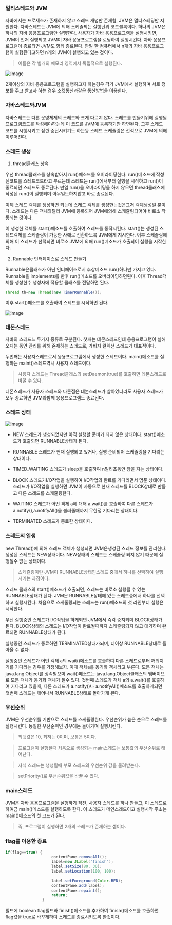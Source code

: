 ### 멀티스레드와 JVM
자바에서는 프로세스가 존재하지 않고 스레드 개념만 존재혐, JVM은 멀티스레딩만 지원한다.
자바스레드는 JVM에 의해 스케쥴되는 실행단위 코드블록이다.
하나의 JVM은 하나의 자바 응용프로그램만 실행한다. 사용자가 자바 응용프로그램을 실행시키면, JVM이 먼저 실행되고
JVM이 자바 응용프로그램을 로딩하여 실행시킨다. 자바 응용프로그램이 종료되면 JVM도 함께 종료된다.
만일 한 컴퓨터에서 n개의 자바 응용프로그램이 실행된다고하면 n개의 JVM이 실행되고 있는 것이다.
> 이들은 각 별개의 메모리 영역에서 독립적으로 실행된다.

![image](https://user-images.githubusercontent.com/80390524/131290673-fc9470e5-4f52-4351-93ea-f50e06ad54f8.png)

2개이상의 자바 응용프로그램을 실행하고자 하는경우 각가 JVM에서 실행하며 서로 정보를 주고 받고자 하는 경우
소켓통신과같은 통신방법을 이용한다.


### 자바스레드와JVM
자바스레드는 다른 운영체제의 스레드와 크게 다르지 않다.
스레드를 만들기위해 실행될 프로그램코드를 작성해야하는데 이 코드를 JVM에 등록하기만 하면된다.
그후 스레드 코드를 시행시키고 잠깐 중단시키기도 하는등 스레드 스케쥴링은 전적으로 JVM에 의해 이루어진다.




### 스레드 생성

1) thread클래스 상속

우선 thread클래스를 상속받아서 run()메소드를 오버라이딩한다.
run()메소드에 작성된코드를 스레드코드라고 부르는데 스레드는 run()에서부터 실행을 시작하고 run()이 종료되면 스레드도 종료된다.
만일 run()을 오버라이딩을 하지 않으면 thread클래스에 작성된 run()이 실행되며 아무일도하지않고 바로 종료된다.

이제 스레드 객체를 생성하면 되는데 스레드 객체를 생성한는것은그저 객체생성일 뿐이다.
스레드는 다른 객체와달리 JVM에 등록되어 JVM에의해 스케쥴링되어야 비로소 작동되는 것이다.



이 생성한 객체를 start()메소드를 호출하여 스레드를 동작시킨다.
start()는 생성된 스레드객체를 스케쥴링이 가능한 사애로 전환하도록 JVM에게 지시한다. 이후 스케쥴링에 의해
이 스레드가 선택되면 비로소 JVM에 의해 run()메소드가 호출되어 실행을 시작한다.



2) Runnable 인터페이스로 스레드 만들기

Runnable은클래스가 아닌 인터페이스로서 추상메소드 run()하나만 가지고 있다.
Runnable을 implements를 한후 run()메소드를 오버라이딩하면된다.
이후 Thread객체를 생성한수 생성자에 적용할 클래스를 전달하면 된다.
```java
Thread th=new Thread(new TimerRunnable());
```
이후 start()메소드를 호출하여 스레드를 시작하면 된다.


![image](https://user-images.githubusercontent.com/80390524/131481642-8edbcc84-a465-4662-b58e-f35123aacbc8.png)


### 데몬스레드

자바의 스레드느 두가지 종류로 구분된다.
첫째는 데몬스레드인데 응용프로그램이 실해오디는 동안 관리를 위해 존재하는 스레드로, 가비지 컬렉션 스레드가 대표적이다.

두번째는 사용자스레드로서 응용프로그램에서 생성한 스레드이다.
main()메소드를 실행하는 maint()스레드역시 사용자 스레드이다. 
> 사용자 스레드는 Thread클래스의 setDaemon(true)를 호출하면 데몬스레드로 바꿀 수 있다.

데몬스레드가 사용자 스레드와 다른점은 데본스레드가 살아있더라도 사용자 스레드가 모두 종료하면 JVM과함께 응용프로그램도 종료된다.


### 스레드 상태

![image](https://user-images.githubusercontent.com/80390524/131482120-41bea0d0-7162-4426-9768-5da3ab7acb1b.png)

* NEW
스레드가 생성되었지만 아직 실행할 준비가 되지 않은 상태이다.
start()메소드가 호출되면 RUNNABLE상태가 된다.

* RUNNABLE
스레드가 현재 실행되고 있거나, 실행 준비되어 스케쥴링을 기다리는 상태이다.

* TIMED_WAITING
스레드가 sleep을 호출하여 n밀리초동안 잠을 자는 상태이다.

* BLOCK
스레드가I/O작업을 실행하여 I/O작업의 완료를 기다리면서 멈푼 상태이다.
스레드가 I/O작업을 실행하면 JVM이 자동으로 현재 스레드를 BLOCK상태로 만들고 다른 스레드를 스케쥴링한다.

* WAITING
스레드가 어떤 객체 a에 대해 a.wait()를 호출하여 다른 스레드가 a.notify(),a.notifyAll()을 불러줄때까지 무한정 기다리는 상태이다.

* TERMINATED
스레드가 종료한 상태이다.


### 스레드의 일생

new Thread()에 의해 스레드 객체가 생성되면 JVM은생성된 스레드 정보를 관리한다. 생성된 스레드는 NEW상태이다. NEW상태의 스레드는 스케쥴링 되지 않기 때문에
실행될수 없는 상태이다.
> 스케쥴링이란 JVM이 RUNNABLE상태인스레드 중에서 하나를 선택하여 실행시키는 과정이다.

스레드 클래스의 start()메소드가 호출되면, 스레드는 비로소 실행될 수 있는 RUNNABLE상태가 된다. JVM은 RUNNABLE상태에 있는
스레드중에서 하나를 선택하고 실행시킨다. 처음으로 스케줄링되는 스레드는 run()메소드의 첫 라인부터 실행은 시작한다.

우선 실행중인 스레드가 I/O작업을 하게되면 JVM에서 즉각 중지되며 BLOCK상태가 된다. BLOCK상태의 스레드는 I/O작업이 완료될때까지
스케줄링되지 않고 대기하며 완료되면 RUNNABLE상태가 된다.

실행중인 스레드가 종료하면 TERMINATED상태가되며, 더이상 RUNNABLE상태로 돌아올 수 없다.


실행중인 스레드가 어떤 객체 a의 wait()메소드를 호출하여 다른 스레드로부터 깨워지기를 기다리는 경우를 가정해보자.
이때 객체a를 동기화 객체라고 부른다. 모든 객체는 java.lang.Object를 상속받으며 wait()메소드는 java.lang.Object클래스의 멤버이므로
모든 객체가 동기화 객체가 될수 있다.
첫번째 스레드가 객체 a의 a.wait()를 호출하여 기다리고 있을때, 다른 스레드가 a.notify()나 a.notifyAll()메소드를 호출하게되면
첫번째 스레드는 깨어나서 RUNNABLE상태로 돌아가게 된다.


### 우선순위
JVM은 우선순위를 기반으로 스레드를 스케쥴링한다.
우선순위가 높은 순으로 스레드를 실행시킨다. 동일한 우선순위인 경우에는 돌아가며 실행시킨다.
> 최댓값은 10, 최저는 0이며, 보통은 5이다.

> 프로그램이 실행될때 처음으로 생성되는 main스레드는 보통값의 우선순위로 태어난다.

> 자식 스레드는 생성될때 부모 스레드의 우선순위 값을 물려받는다.

>setPriority()로 우선순위값을 바꿀 수 있다.


### main스레드
JVM은 자바 응용프로그램을 실행하기 직전, 사용자 스레드를 하나 만들고, 이 스레드로 하여금 main()메소드를 실행하도록 한다.
이 스레드가 메인스레드이고 실행시작 주소는 main()메소드의 첫 코드가 된다.
> 즉, 프로그램이 실행하면 2개의 스레드가 존재하는 셈이다.




### flag를 이용한 종료

```java
if(flag==true) {
					contentPane.removeAll();
					label=new JLabel("finish");
					label.setSize(80, 30);
					label.setLocation(100, 100);
					
					label.setForeground(Color.RED);
					contentPane.add(label);
					contentPane.repaint();
					return;
				}
```

필드에 boolean flag필드와 finish()메소드를 추가하여 finish()메소드를 호출하면 flag값을 true로 바꾸게하여
스레드를 종료시키도록 한것이다.










